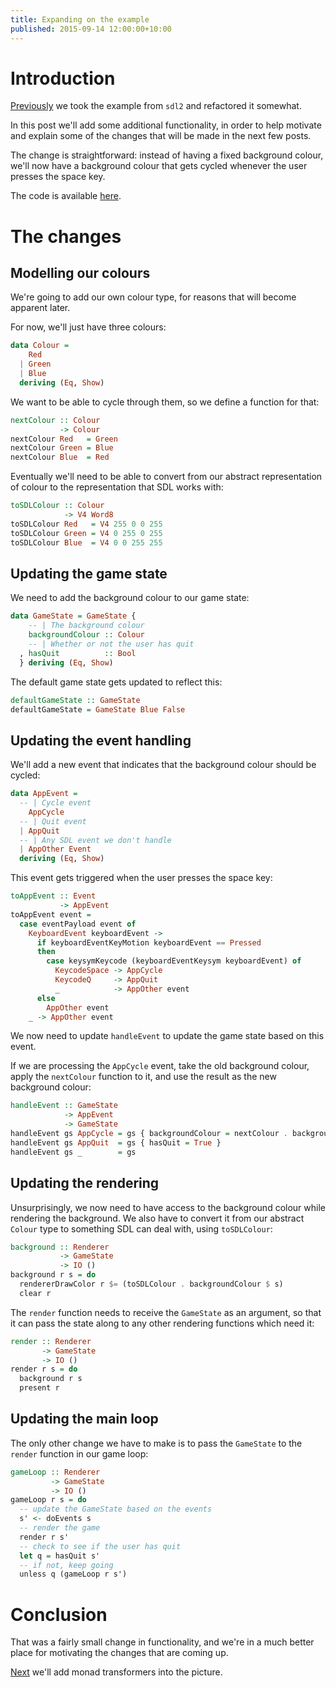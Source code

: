 ```yaml
---
title: Expanding on the example
published: 2015-09-14 12:00:00+10:00
---
```


# Introduction

[Previously](./refactor.html) we took the example from `sdl2` and refactored it somewhat.

In this post we'll add some additional functionality, in order to help motivate and explain some of the changes that will be made in the next few posts.

The change is straightforward: instead of having a fixed background colour, we'll now have a background colour that gets cycled whenever the user presses the space key.

The code is available [here](https://github.com/dalaing/falling-blocks/tree/master/code/part1/cycle).

# The changes

## Modelling our colours

We're going to add our own colour type, for reasons that will become apparent later.

For now, we'll just have three colours:
```haskell
data Colour =
    Red
  | Green
  | Blue
  deriving (Eq, Show)
```

We want to be able to cycle through them, so we define a function for that:
```haskell
nextColour :: Colour
           -> Colour
nextColour Red   = Green
nextColour Green = Blue
nextColour Blue  = Red
```

Eventually we'll need to be able to convert from our abstract representation of colour to the representation that SDL works with:
```haskell
toSDLColour :: Colour
            -> V4 Word8
toSDLColour Red   = V4 255 0 0 255
toSDLColour Green = V4 0 255 0 255
toSDLColour Blue  = V4 0 0 255 255
```

## Updating the game state

We need to add the background colour to our game state:
```haskell
data GameState = GameState {
    -- | The background colour
    backgroundColour :: Colour
    -- | Whether or not the user has quit
  , hasQuit          :: Bool
  } deriving (Eq, Show)
```

The default game state gets updated to reflect this:
```haskell
defaultGameState :: GameState
defaultGameState = GameState Blue False
```

## Updating the event handling

We'll add a new event that indicates that the background colour should be cycled:
```haskell
data AppEvent =
  -- | Cycle event
    AppCycle
  -- | Quit event
  | AppQuit
  -- | Any SDL event we don't handle
  | AppOther Event
  deriving (Eq, Show)
```

This event gets triggered when the user presses the space key:
```haskell
toAppEvent :: Event
           -> AppEvent
toAppEvent event =
  case eventPayload event of
    KeyboardEvent keyboardEvent ->
      if keyboardEventKeyMotion keyboardEvent == Pressed
      then
        case keysymKeycode (keyboardEventKeysym keyboardEvent) of
          KeycodeSpace -> AppCycle
          KeycodeQ     -> AppQuit
          _            -> AppOther event
      else
        AppOther event
    _ -> AppOther event
```

We now need to update `handleEvent` to update the game state based on this event.

If we are processing the `AppCycle` event, take the old background colour, apply the `nextColour` function to it, and use the result as the new background colour:
```haskell
handleEvent :: GameState
            -> AppEvent
            -> GameState
handleEvent gs AppCycle = gs { backgroundColour = nextColour . backgroundColour $ gs }
handleEvent gs AppQuit  = gs { hasQuit = True }
handleEvent gs _        = gs
```

## Updating the rendering

Unsurprisingly, we now need to have access to the background colour while rendering the background.
We also have to convert it from our abstract `Colour` type to something SDL can deal with, using `toSDLColour`:
```haskell
background :: Renderer
           -> GameState
           -> IO ()
background r s = do
  rendererDrawColor r $= (toSDLColour . backgroundColour $ s)
  clear r
```

The `render` function needs to receive the `GameState` as an argument, so that it can pass the state along to any other rendering functions which need it:
```haskell
render :: Renderer
       -> GameState
       -> IO ()
render r s = do
  background r s
  present r
```

## Updating the main loop

The only other change we have to make is to pass the `GameState` to the `render` function in our game loop:
```haskell
gameLoop :: Renderer
         -> GameState
         -> IO ()
gameLoop r s = do
  -- update the GameState based on the events
  s' <- doEvents s
  -- render the game
  render r s'
  -- check to see if the user has quit
  let q = hasQuit s'
  -- if not, keep going
  unless q (gameLoop r s')
```

# Conclusion

That was a fairly small change in functionality, and we're in a much better place for motivating the changes that are coming up.

[Next](./mtl.html) we'll add monad transformers into the picture.
